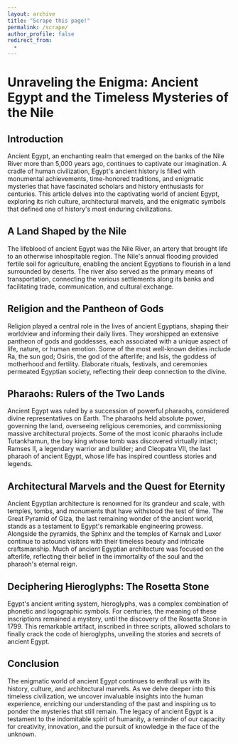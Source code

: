 ```yaml
---
layout: archive
title: "Scrape this page!"
permalink: /scrape/
author_profile: false
redirect_from:
  - 
---
```



# Unraveling the Enigma: Ancient Egypt and the Timeless Mysteries of the Nile  
  
## Introduction  
  
Ancient Egypt, an enchanting realm that emerged on the banks of the Nile River more than 5,000 years ago, continues to captivate our imagination. A cradle of human civilization, Egypt's ancient history is filled with monumental achievements, time-honored traditions, and enigmatic mysteries that have fascinated scholars and history enthusiasts for centuries. This article delves into the captivating world of ancient Egypt, exploring its rich culture, architectural marvels, and the enigmatic symbols that defined one of history's most enduring civilizations.  
  
## A Land Shaped by the Nile  
  
The lifeblood of ancient Egypt was the Nile River, an artery that brought life to an otherwise inhospitable region. The Nile's annual flooding provided fertile soil for agriculture, enabling the ancient Egyptians to flourish in a land surrounded by deserts. The river also served as the primary means of transportation, connecting the various settlements along its banks and facilitating trade, communication, and cultural exchange.  
  
## Religion and the Pantheon of Gods  
  
Religion played a central role in the lives of ancient Egyptians, shaping their worldview and informing their daily lives. They worshipped an extensive pantheon of gods and goddesses, each associated with a unique aspect of life, nature, or human emotion. Some of the most well-known deities include Ra, the sun god; Osiris, the god of the afterlife; and Isis, the goddess of motherhood and fertility. Elaborate rituals, festivals, and ceremonies permeated Egyptian society, reflecting their deep connection to the divine.  
  
## Pharaohs: Rulers of the Two Lands  
  
Ancient Egypt was ruled by a succession of powerful pharaohs, considered divine representatives on Earth. The pharaohs held absolute power, governing the land, overseeing religious ceremonies, and commissioning massive architectural projects. Some of the most iconic pharaohs include Tutankhamun, the boy king whose tomb was discovered virtually intact; Ramses II, a legendary warrior and builder; and Cleopatra VII, the last pharaoh of ancient Egypt, whose life has inspired countless stories and legends.  
  
## Architectural Marvels and the Quest for Eternity  
  
Ancient Egyptian architecture is renowned for its grandeur and scale, with temples, tombs, and monuments that have withstood the test of time. The Great Pyramid of Giza, the last remaining wonder of the ancient world, stands as a testament to Egypt's remarkable engineering prowess. Alongside the pyramids, the Sphinx and the temples of Karnak and Luxor continue to astound visitors with their timeless beauty and intricate craftsmanship. Much of ancient Egyptian architecture was focused on the afterlife, reflecting their belief in the immortality of the soul and the pharaoh's eternal reign.  
  
## Deciphering Hieroglyphs: The Rosetta Stone  
  
Egypt's ancient writing system, hieroglyphs, was a complex combination of phonetic and logographic symbols. For centuries, the meaning of these inscriptions remained a mystery, until the discovery of the Rosetta Stone in 1799. This remarkable artifact, inscribed in three scripts, allowed scholars to finally crack the code of hieroglyphs, unveiling the stories and secrets of ancient Egypt.  
  
## Conclusion  
  
The enigmatic world of ancient Egypt continues to enthrall us with its history, culture, and architectural marvels. As we delve deeper into this timeless civilization, we uncover invaluable insights into the human experience, enriching our understanding of the past and inspiring us to ponder the mysteries that still remain. The legacy of ancient Egypt is a testament to the indomitable spirit of humanity, a reminder of our capacity for creativity, innovation, and the pursuit of knowledge in the face of the unknown.  

